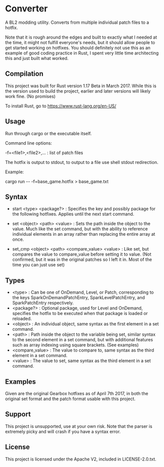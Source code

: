 # Converter

A BL2 modding utility. Converts from multiple individual patch files to a hotfix.

Note that it is rough around the edges and built to exactly what I needed at the time, it might not fulfill everyone's needs, but it should allow people to get started working on hotfixes. You should definitely not use this as an example of good coding practice in Rust, I spent very little time architecting this and just built what worked.

## Compilation

This project was built for Rust version 1.17 Beta in March 2017. While this is the version used to build the project, earlier and later versions will likely work fine. (No promises)

To install Rust, go to https://www.rust-lang.org/en-US/

## Usage

Run through cargo or the executable itself.

Command line options:

-f=\<file1\>,\<file2\>,... : list of patch files

The hotfix is output to stdout, to output to a file use shell stdout redirection.

Example:

cargo run -- -f=base_game.hotfix > base_game.txt

## Syntax

- start \<type\> \<package?\> : Specifies the key and possibly package for the following hotfixes. Applies until the next start command.

- set \<object\> \<path\> \<value\> : Sets the path inside the object to the value. Much like the set command, but with the ability to reference individual elements in an array rather than replacing the entire array at once.
- set_cmp \<object\> \<path\> \<compare_value\> \<value\> : Like set, but compares the value to compare_value before setting it to value. (Not confirmed, but it was in the original patches so I left it in. Most of the time you can just use set)

## Types

- \<type\> : Can be one of OnDemand, Level, or Patch, corresponding to the keys SparkOnDemandPatchEntry, SparkLevelPatchEntry, and SparkPatchEntry respectively.
- \<package?\> : Optional package, used for Level and OnDemand, specifies the hotfix to be executed when that package is loaded or reloaded.
- \<object\> : An individual object, same syntax as the first element in a set command.
- \<path\> : Path inside the object to the variable being set, similar syntax to the second element in a set command, but with additional features such as array indexing using square brackets. (See examples)
- \<compare_value\> : The value to compare to, same syntax as the third element in a set command.
- \<value\> : The value to set, same syntax as the third element in a set command.

## Examples

Given are the original Gearbox hotfixes as of April 7th 2017, in both the original set format and the patch format usable with this project.

## Support

This project is unsupported, use at your own risk. Note that the parser is extremely picky and will crash if you have a syntax error.

## License

This project is licensed under the Apache V2, included in LICENSE-2.0.txt.
